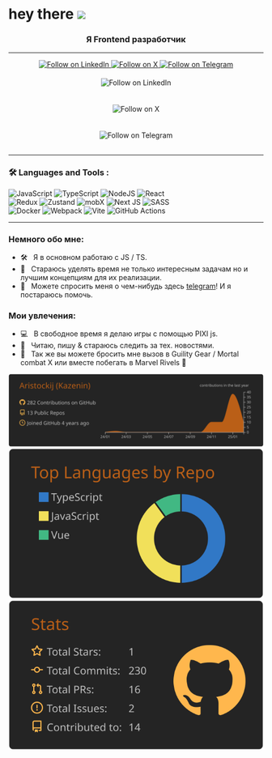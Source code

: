 <h1>
  hey there
  <img src="https://media.giphy.com/media/hvRJCLFzcasrR4ia7z/giphy.gif" width="30px"/>
</h1>

<h3 align="center">Я Frontend разработчик</h3>

---


<p align="center">
  <a href="https://www.linkedin.com/in/dmitry-kazenin" >
    <img src="https://img.shields.io/badge/Follow%20on%20LinkedIn-0077B5?style=for-the-badge&logo=linkedin&logoColor=white" alt="Follow on LinkedIn"/>
  </a>
  <a href="https://x.com/aristockij" >
    <img src="https://img.shields.io/badge/Follow%20on%20X-000000?style=for-the-badge&logo=x&logoColor=white" alt="Follow on X"/>
  </a>
  <a href="https://t.me/Kazenin_dev" >
    <img src="https://img.shields.io/badge/Telegram%20Channel-26A5E4?style=for-the-badge&logo=telegram&logoColor=white" alt="Follow on Telegram"/>
  </a>
</p>


<div style="text-align: center;">
 
  [<img src="https://img.shields.io/badge/Follow%20on%20LinkedIn-0077B5?style=for-the-badge&logo=linkedin&logoColor=white" alt="Follow on LinkedIn" style="text-decoration:none; display: inline-block; border:none; height:28px; margin: 5px;"/>](https://www.linkedin.com/in/dmitry-kazenin)

  [<img src="https://img.shields.io/badge/Follow%20on%20X-000000?style=for-the-badge&logo=x&logoColor=white" alt="Follow on X" style="text-decoration:none; display: inline-block; border:none; height:28px; margin: 5px;"/>](https://x.com/aristockij)

  [<img src="https://img.shields.io/badge/Telegram%20Channel-26A5E4?style=flat-square&logo=telegram&logoColor=white" alt="Follow on Telegram" style="text-decoration:none; display: inline-block; border:none; height:28px; margin: 5px;"/>](https://t.me/Kazenin_dev)

</div>

---

### :hammer_and_wrench: Languages and Tools :


![JavaScript](https://img.shields.io/badge/JavaScript-F7DF1E?style=for-the-badge&logo=javascript&logoColor=black)
![TypeScript](https://img.shields.io/badge/TypeSctipt-316192?style=for-the-badge&logo=typescript&logoColor=white)
![NodeJS](https://img.shields.io/badge/node.js-6DA55F?style=for-the-badge&logo=node.js&logoColor=white)
![React](https://img.shields.io/badge/react-%2320232a.svg?style=for-the-badge&logo=react&logoColor=%2361DAFB)<br/>
![Redux](https://img.shields.io/badge/redux-%23593d88.svg?style=for-the-badge&logo=redux&logoColor=white) 
![Zustand](https://img.shields.io/badge/Zustand-000000?style=for-the-badge&logoColor=white)
![mobX](https://img.shields.io/badge/mobX-%23593288.svg?style=for-the-badge&logo=mobx&logoColor=white)
![Next JS](https://img.shields.io/badge/Next-black?style=for-the-badge&logo=next.js&logoColor=white)
![SASS](https://img.shields.io/badge/Sass-CC6699?style=for-the-badge&logo=sass&logoColor=white)<br/>
![Docker](https://img.shields.io/badge/Docker-316192?style=for-the-badge&logo=docker&logoColor=white)
![Webpack](https://img.shields.io/badge/webpack-%238DD6F9.svg?style=for-the-badge&logo=webpack&logoColor=black)
![Vite](https://img.shields.io/badge/vite-%23646CFF.svg?style=for-the-badge&logo=vite&logoColor=white)
![GitHub Actions](https://img.shields.io/badge/github%20actions-%ffffff.svg?style=for-the-badge&logo=githubactions&logoColor=#d06398)

---

### Немного обо мне:

- 🛠 &nbsp; Я в основном работаю с JS / TS.
- 🌱 &nbsp; Стараюсь уделять время не только интересным задачам но и лучшим концепциям для их реализации.
- 💬 &nbsp; Можете спросить меня о чем-нибудь здесь [telegram](https://t.me/Kazenin_dev)! И я постараюсь помочь.


### Мои увлечения:

- 💻 &nbsp; В свободное время я делаю игры с помощью PIXI js.
- 📰 &nbsp; Читаю, пишу & стараюсь следить за тех. новостями.
- 🍕 &nbsp; Так же вы можете бросить мне вызов в Guility Gear / Mortal combat X или вместе побегать в Marvel Rivels 👀


<p align="center">
  
[![](https://raw.githubusercontent.com/Aristockij/thickduck/master/profile-summary-card-output/darcula/0-profile-details.svg)](https://github.com/vn7n24fzkq/github-profile-summary-cards)
[![](https://raw.githubusercontent.com/Aristockij/thickduck/master/profile-summary-card-output/darcula/1-repos-per-language.svg)](https://github.com/vn7n24fzkq/github-profile-summary-cards)
[![](https://raw.githubusercontent.com/Aristockij/thickduck/master/profile-summary-card-output/darcula/3-stats.svg)](https://github.com/vn7n24fzkq/github-profile-summary-cards) 


</p>

